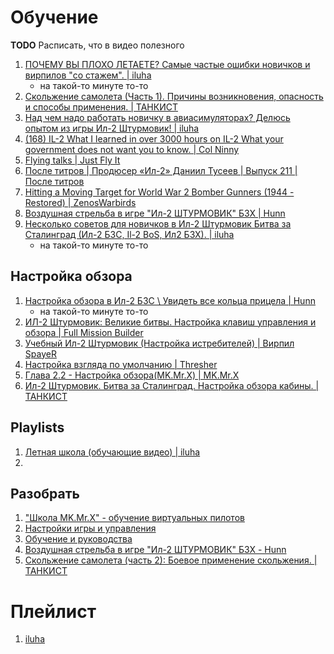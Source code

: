 # Обучение

**TODO** Расписать, что в видео полезного
1. [ПОЧЕМУ ВЫ ПЛОХО ЛЕТАЕТЕ? Самые частые ошибки новичков и вирпилов "со стажем". | iluha](https://www.youtube.com/watch?v=P7gN2iFdngI)
    - на такой-то минуте то-то
2. [Скольжение самолета (Часть 1). Причины возникновения, опасность и способы применения. | ТАНКИСТ](https://www.youtube.com/watch?v=1HzM_CY7Dso)
3. [Над чем надо работать новичку в авиасимуляторах? Делюсь опытом из игры Ил-2 Штурмовик! | iluha](https://www.youtube.com/watch?v=S3WT3M2A4Zw)
4. [(168) IL-2 What I learned in over 3000 hours on IL-2 What your government does not want you to know. | Col Ninny](https://www.youtube.com/watch?v=6btyr6c8Ie0)
5. [Flying talks | Just Fly It](https://www.youtube.com/watch?v=ZAZ-ROsRX1I)
6. [После титров | Продюсер «Ил-2» Даниил Тусеев | Выпуск 211 | После титров](https://www.youtube.com/watch?v=EtNxH_N4kH8)
7. [Hitting a Moving Target for World War 2 Bomber Gunners (1944 - Restored) | ZenosWarbirds](https://www.youtube.com/watch?v=DWYqu1Il9Ps)
8. [Воздушная стрельба в игре "Ил-2 ШТУРМОВИК" БЗХ | Hunn](https://www.youtube.com/watch?v=TkpqBMOE5Kk)
9. [Несколько советов для новичков в Ил-2 Штурмовик Битва за Сталинград (Ил-2 БЗС, Il-2 BoS, Ил2 БЗХ). | iluha](https://www.youtube.com/watch?v=1hucMhgi3kg)
    - на такой-то минуте то-то

## Настройка обзора
1. [Настройка обзора в Ил-2 БЗС \ Увидеть все кольца прицела | Hunn](https://www.youtube.com/watch?v=5r16oYQJtJQ)
    - на такой-то минуте то-то
2. [ИЛ-2 Штурмовик: Великие битвы. Настройка клавиш управления и обзора | Full Mission Builder](https://www.youtube.com/watch?v=o7v-N_HcYh8)
3. [Учебный Ил-2 Штурмовик (Настройка истребителей) | Вирпил SpayeR](https://www.youtube.com/watch?v=WUXfza_41_I)
4. [Настройка взгляда по умолчанию | Thresher](https://www.youtube.com/watch?v=rIKNCf0vKFE)
5. [Глава 2.2 - Настройка обзора(MK.Mr.X) | MK.Mr.X](https://www.youtube.com/watch?v=o_9PI-gmK-M)
6. [Ил-2 Штурмовик. Битва за Сталинград. Настройка обзора кабины. | ТАНКИСТ](https://www.youtube.com/watch?v=JRlOhNFVkrI)

## Playlists
1. [Летная школа (обучающие видео) | iluha](https://www.youtube.com/watch?v=11n14X0W_to&list=PLFPwCmZWHukBmsRmD4FqQGorpo_CZ66wg)
2. 

## Разобрать
1. ["Школа MK.Mr.X" - обучение виртуальных пилотов](https://forum.il2sturmovik.ru/topic/4923-%D1%88%D0%BA%D0%BE%D0%BB%D0%B0-mkmrx-%D0%BE%D0%B1%D1%83%D1%87%D0%B5%D0%BD%D0%B8%D0%B5-%D0%B2%D0%B8%D1%80%D1%82%D1%83%D0%B0%D0%BB%D1%8C%D0%BD%D1%8B%D1%85-%D0%BF%D0%B8%D0%BB%D0%BE%D1%82%D0%BE%D0%B2/)
2. [Настройки игры и управления](https://forum.il2sturmovik.ru/forum/47-%D0%BD%D0%B0%D1%81%D1%82%D1%80%D0%BE%D0%B9%D0%BA%D0%B8-%D0%B8%D0%B3%D1%80%D1%8B-%D0%B8-%D1%83%D0%BF%D1%80%D0%B0%D0%B2%D0%BB%D0%B5%D0%BD%D0%B8%D1%8F/)
3. [Обучение и руководства](https://forum.il2sturmovik.ru/forum/44-%D0%BE%D0%B1%D1%83%D1%87%D0%B5%D0%BD%D0%B8%D0%B5-%D0%B8-%D1%80%D1%83%D0%BA%D0%BE%D0%B2%D0%BE%D0%B4%D1%81%D1%82%D0%B2%D0%B0/)
4. [Воздушная стрельба в игре "Ил-2 ШТУРМОВИК" БЗХ - Hunn](https://www.youtube.com/watch?v=TkpqBMOE5Kk)
5. [Скольжение самолета (часть 2): Боевое применение скольжения. | ТАНКИСТ](https://www.youtube.com/watch?v=1DzcazXBBM4)

# Плейлист
1. [iluha](https://www.youtube.com/watch?v=JuFDL9h4xxE&list=PLFPwCmZWHukCrNkglN14Fv2bYWGRahZDy)
